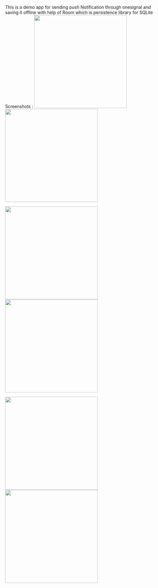 This is a demo app for sending push Notification through onesignal and saving it offline with help of Room which is persistence library for SQLite
Screenshots :
<img src="https://user-images.githubusercontent.com/29139786/35485701-3c9bf812-0489-11e8-9bda-3d7193fce779.jpg" width=300><img src="https://user-images.githubusercontent.com/29139786/35485698-39da5c18-0489-11e8-852d-62b71d9ed51f.jpg" width=300>

<img src="https://user-images.githubusercontent.com/29139786/35485699-3ae953c0-0489-11e8-8894-4d88ea897b6f.jpg" width=300><img src="https://user-images.githubusercontent.com/29139786/35485692-3614f17e-0489-11e8-851d-ebcc88730dd4.jpg" width=300>

<img src="https://user-images.githubusercontent.com/29139786/35485695-37b086a6-0489-11e8-80af-321b2f90da6d.jpg" width=300><img src="https://user-images.githubusercontent.com/29139786/35485696-38c38b88-0489-11e8-93e0-c8a91ca55cb4.jpg" width=300>
